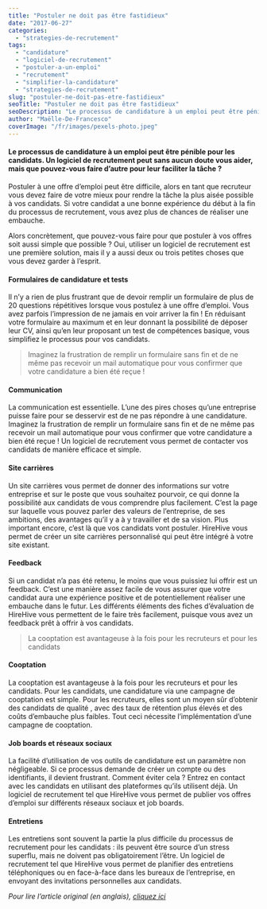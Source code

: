 ```yaml
---
title: "Postuler ne doit pas être fastidieux"
date: "2017-06-27"
categories:
  - "strategies-de-recrutement"
tags:
  - "candidature"
  - "logiciel-de-recrutement"
  - "postuler-a-un-emploi"
  - "recrutement"
  - "simplifier-la-candidature"
  - "strategies-de-recrutement"
slug: "postuler-ne-doit-pas-etre-fastidieux"
seoTitle: "Postuler ne doit pas être fastidieux"
seoDescription: "Le processus de candidature à un emploi peut être pénible pour les candidats. Comment pouvez-vous leur simplifier la tâche ?"
author: "Maëlle-De-Francesco"
coverImage: "/fr/images/pexels-photo.jpeg"
---
```


#### Le processus de candidature à un emploi peut être pénible pour les candidats. Un logiciel de recrutement peut sans aucun doute vous aider, mais que pouvez-vous faire d’autre pour leur faciliter la tâche ?

Postuler à une offre d’emploi peut être difficile, alors en tant que recruteur vous devez faire de votre mieux pour rendre la tâche la plus aisée possible à vos candidats. Si votre candidat a une bonne expérience du début à la fin du processus de recrutement, vous avez plus de chances de réaliser une embauche.

Alors concrètement, que pouvez-vous faire pour que postuler à vos offres soit aussi simple que possible ? Oui, utiliser un logiciel de recrutement est une première solution, mais il y a aussi deux ou trois petites choses que vous devez garder à l’esprit.

#### **Formulaires de candidature et tests**

Il n’y a rien de plus frustrant que de devoir remplir un formulaire de plus de 20 questions répétitives lorsque vous postulez à une offre d’emploi. Vous avez parfois l’impression de ne jamais en voir arriver la fin ! En réduisant votre formulaire au maximum et en leur donnant la possibilité de déposer leur CV, ainsi qu’en leur proposant un test de compétences basique, vous simplifiez le processus pour vos candidats.

> Imaginez la frustration de remplir un formulaire sans fin et de ne même pas recevoir un mail automatique pour vous confirmer que votre candidature a bien été reçue !

#### **Communication**

La communication est essentielle. L’une des pires choses qu’une entreprise puisse faire pour se desservir est de ne pas répondre à une candidature. Imaginez la frustration de remplir un formulaire sans fin et de ne même pas recevoir un mail automatique pour vous confirmer que votre candidature a bien été reçue ! Un logiciel de recrutement vous permet de contacter vos candidats de manière efficace et simple.

#### **Site carrières**

Un site carrières vous permet de donner des informations sur votre entreprise et sur le poste que vous souhaitez pourvoir, ce qui donne la possibilité aux candidats de vous comprendre plus facilement. C’est la page sur laquelle vous pouvez parler des valeurs de l’entreprise, de ses ambitions, des avantages qu’il y a à y travailler et de sa vision. Plus important encore, c’est là que vos candidats vont postuler. HireHive vous permet de créer un site carrières personnalisé qui peut être intégré à votre site existant.

#### **Feedback**

Si un candidat n’a pas été retenu, le moins que vous puissiez lui offrir est un feedback. C’est une manière assez facile de vous assurer que votre candidat aura une expérience positive et de potentiellement réaliser une embauche dans le futur. Les différents éléments des fiches d’évaluation de HireHive vous permettent de le faire très facilement, puisque vous avez un feedback prêt à offrir à vos candidats.

> La cooptation est avantageuse à la fois pour les recruteurs et pour les candidats

#### **Cooptation**

La cooptation est avantageuse à la fois pour les recruteurs et pour les candidats. Pour les candidats, une candidature via une campagne de cooptation est simple. Pour les recruteurs, elles sont un moyen sûr d’obtenir des candidats de qualité , avec des taux de rétention plus élevés et des coûts d’embauche plus faibles. Tout ceci nécessite l’implémentation d’une campagne de cooptation.

#### **Job boards et réseaux sociaux**

La facilité d’utilisation de vos outils de candidature est un paramètre non négligeable. Si ce processus demande de créer un compte ou des identifiants, il devient frustrant. Comment éviter cela ? Entrez en contact avec les candidats en utilisant des plateformes qu’ils utilisent déjà. Un logiciel de recrutement tel que HireHive vous permet de publier vos offres d’emploi sur différents réseaux sociaux et job boards.

#### **Entretiens**

Les entretiens sont souvent la partie la plus difficile du processus de recrutement pour les candidats : ils peuvent être source d’un stress superflu, mais ne doivent pas obligatoirement l’être. Un logiciel de recrutement tel que HireHive vous permet de planifier des entretiens téléphoniques ou en face-à-face dans les bureaux de l’entreprise, en envoyant des invitations personnelles aux candidats.

_Pour lire l’article original (en anglais), [cliquez ici](https://hirehive.com/blog/applying-for-jobs-doesnt-have-to-be-so-bad/)_

